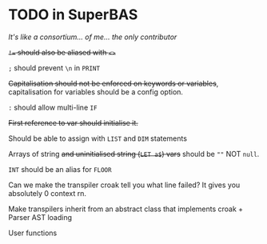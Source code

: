 # TODO in SuperBAS

*It's like a consortium... of me... the only contributor*

~~`!=` should also be aliased with `<>`~~

`;` should prevent `\n` in `PRINT`

~~Capitalisation should not be enforced on keywords or variables~~, capitalisation for variables should be a config option.

`:` should allow multi-line `IF`

~~First reference to var should initialise it.~~

Should be able to assign with `LIST` and `DIM` statements

Arrays of string ~~and uninitialised string (`LET a$`) vars~~ should be `""` NOT `null`.

`INT` should be an alias for `FLOOR`

Can we make the transpiler croak tell you what line failed? It gives you absolutely 0 context rn.

Make transpilers inherit from an abstract class that implements croak + Parser AST loading

User functions
